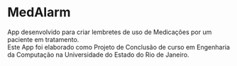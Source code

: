 # MedAlarm
 
 App desenvolvido para criar lembretes de uso de Medicações por um paciente em tratamento.
 <br>Este App foi elaborado como Projeto de Conclusão de curso em Engenharia da Computação na Universidade do Estado
 do Rio de Janeiro.
